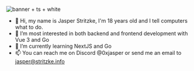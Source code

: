 ![banner + ts + white](https://user-images.githubusercontent.com/44339309/235220662-d6fc8364-a04a-45cb-b544-de6b223905f7.png)

- 👋 Hi, my name is Jasper Stritzke, I'm 18 years old and I tell computers what to do.
- 👀 I’m most interested in both backend and frontend development with Vue 3 and Go
- 🌱 I’m currently learning NextJS and Go
- 📫 You can reach me on Discord @0xjasper or send me an email to jasper@stritzke.info

<!---
JasperStritzke/JasperStritzke is a ✨ special ✨ repository because its `README.md` (this file) appears on your GitHub profile.
You can click the Preview link to take a look at your changes.
--->
